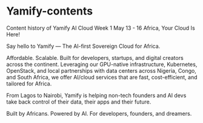 # Yamify-contents
Content history of Yamify AI Cloud 
Week 1
May 13 - 16
Africa, Your Cloud Is Here!

Say hello to Yamify — The AI-first Sovereign Cloud for Africa.

Affordable. Scalable. Built for developers, startups, and digital creators across the continent. Leveraging our GPU-native infrastructure, Kubernetes, OpenStack, and local partnerships with data centers across Nigeria, Congo, and South Africa, we offer AI/cloud services that are fast, cost-efficient, and tailored for Africa.

From Lagos to Nairobi, Yamify is helping non-tech founders and AI devs take back control of their data, their apps and their future.

Built by Africans. Powered by AI.
For developers, founders, and dreamers.

